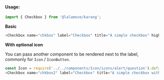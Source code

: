 #### Usage:

```js static
import { Checkbox } from '@lalamove/karang';
```

**Basic**

```js
<Checkbox name="chkbox" label="Checkbox" title="A simple checkbox" highlightLabel />
```

**With optional icon**

You can pass another component to be rendered next to the label, commonly for `Icon` / `IconButton`.

```js
const Icon = require('../../components/Icon/icons/alert/question').default;
<Checkbox name="chkbox2" label="Checkbox" title="A simple checkbox with icon" icon={<Icon />} />
```

